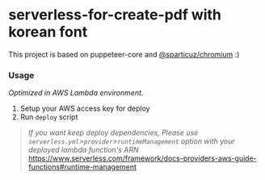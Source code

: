 # serverless-for-create-pdf with korean font

This project is based on puppeteer-core and [@sparticuz/chromium](https://github.com/Sparticuz/chromium) :)

### Usage

*Optimized in AWS Lambda environment.*

1. Setup your AWS access key for deploy
1. Run `deploy` script

>*If you want keep deploy dependencies, Please use `serverless.yml`>`provider`>`runtimeManagement` option with your deployed lambda function's ARN*  
> https://www.serverless.com/framework/docs-providers-aws-guide-functions#runtime-management